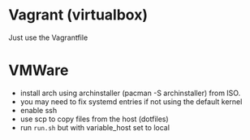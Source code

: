 # Vagrant (virtualbox)

Just use the Vagrantfile

# VMWare

- install arch using archinstaller (pacman -S archinstaller) from ISO.
- you may need to fix systemd entries if not using the default kernel
- enable ssh
- use scp to copy files from the host (dotfiles)
- run `run.sh` but with variable_host set to local


